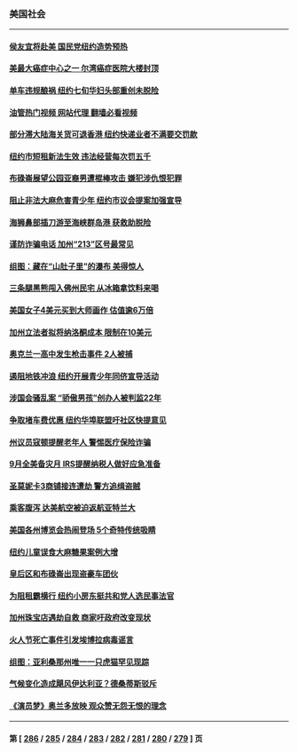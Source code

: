 ### 美国社会
---
#### [侯友宜将赴美 国民党纽约造势预热](../../pages/ncid1078160/n14068547.md?09071245) 
#### [美最大癌症中心之一 尔湾癌症医院大楼封顶](../../pages/ncid1078160/n14068571.md?09071245) 
#### [单车违规酿祸 纽约七旬华妇头部重创未脱险](../../pages/ncid1078160/n14068543.md?09071245) 
#### [油管热门视频 网站代理 翻墙必看视频](http://138.2.39.72:81/youtube.html?epic-marker?09071245)
#### [部分滞大陆海关货可退香港 纽约快递业者不满要交罚款](../../pages/ncid1078160/n14068556.md?09071245) 
#### [纽约市短租新法生效 违法经营每次罚五千](../../pages/ncid1078160/n14068554.md?09071245) 
#### [布碌崙展望公园亚裔男遭棍棒攻击 嫌犯涉仇恨犯罪](../../pages/ncid1078160/n14068527.md?09071245) 
#### [阻止非法大麻危害青少年 纽约市议会提案加强宣导](../../pages/ncid1078160/n14068531.md?09071245) 
#### [海狮鼻部插刀游至海峡群岛港 获救助脱险](../../pages/ncid1078160/n14068367.md?09071245) 
#### [谨防诈骗电话 加州“213”区号最常见](../../pages/ncid1078160/n14068352.md?09071245) 
#### [组图：藏在“山肚子里”的瀑布 美得惊人](../../pages/ncid1078160/n14068188.md?09071245) 
#### [三条腿黑熊闯入佛州民宅 从冰箱拿饮料来喝](../../pages/ncid1078160/n14068211.md?09071245) 
#### [美国女子4美元买到大师画作 估值逾6万倍](../../pages/ncid1078160/n14067860.md?09071245) 
#### [加州立法者拟将纳洛酮成本 限制在10美元](../../pages/ncid1078160/n14068025.md?09071245) 
#### [奥克兰一高中发生枪击事件 2人被捕](../../pages/ncid1078160/n14068020.md?09071245) 
#### [遏阻地铁冲浪 纽约开展青少年同侪宣导活动](../../pages/ncid1078160/n14067823.md?09071245) 
#### [涉国会骚乱案 “骄傲男孩”创办人被判监22年](../../pages/ncid1078160/n14067818.md?09071245) 
#### [争取堵车费优惠 纽约华埠联盟吁社区快提意见](../../pages/ncid1078160/n14067829.md?09071245) 
#### [州议员寇顿提醒老年人 警惕医疗保险诈骗](../../pages/ncid1078160/n14067852.md?09071245) 
#### [9月全美备灾月 IRS提醒纳税人做好应急准备](../../pages/ncid1078160/n14067778.md?09071245) 
#### [圣莫妮卡3商铺接连遭劫 警方追缉盗贼](../../pages/ncid1078160/n14067764.md?09071245) 
#### [乘客腹泻 达美航空被迫返航亚特兰大](../../pages/ncid1078160/n14067729.md?09071245) 
#### [美国各州博览会热闹登场 5个奇特传统吸睛](../../pages/ncid1078160/n14067238.md?09071245) 
#### [纽约儿童误食大麻糖果案例大增](../../pages/ncid1078160/n14067216.md?09071245) 
#### [皇后区和布碌崙出现盗豪车团伙](../../pages/ncid1078160/n14067168.md?09071245) 
#### [为阻租霸横行 纽约小房东挺共和党人选民事法官](../../pages/ncid1078160/n14067170.md?09071245) 
#### [加州珠宝店遇劫自救 商家吁政府改变现状](../../pages/ncid1078160/n14067127.md?09071245) 
#### [火人节死亡事件引发埃博拉病毒谣言](../../pages/ncid1078160/n14067086.md?09071245) 
#### [组图：亚利桑那州唯一一只虎猫罕见现踪](../../pages/ncid1078160/n14066758.md?09071245) 
#### [气候变化造成飓风伊达利亚？德桑蒂斯驳斥](../../pages/ncid1078160/n14067023.md?09071245) 
#### [《演员梦》奥兰多放映 观众赞无怨无恨的理念](../../pages/ncid1078160/n14066947.md?09071245) 

---
#### 第 [ [286](./286.md?09071245) / [285](./285.md?09071245) / [284](./284.md?09071245) / [283](./283.md?09071245) / [282](./282.md?09071245) / [281](./281.md?09071245) / [280](./280.md?09071245) / [279](./279.md?09071245) ] 页
